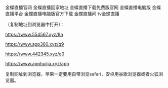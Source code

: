 金蝶直播官网
金蝶直播回家地址
金蝶直播下载免费版官网
金蝶直播电脑版
金蝶直播平台
金蝶直播电脑版官方下载
金蝶直播间
tv金蝶直播
 

（复制地址到浏览器中打开）：

https://www.554567.xyz/8a

https://www.app360.xyz/q9

https://www.442345.xyz/e0

https://www.apphuijia.xyz/app

复制网址到浏览器，苹果一定要用自带浏览safari，安卓用谷歌浏览器或者火狐浏览器。
